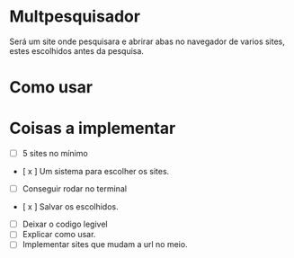 # Multpesquisador
 Será um site onde pesquisara e abrirar abas no navegador de varios sites, estes escolhidos antes da pesquisa.
# Como usar
# Coisas a implementar
- [ ] 5 sites no mínimo
- [ x ] Um sistema para escolher os sites.
- [ ] Conseguir rodar no terminal
- [ x ] Salvar os escolhidos.
- [  ] Deixar o codigo legivel
- [  ] Explicar como usar.
- [  ] Implementar sites que mudam a url no meio.